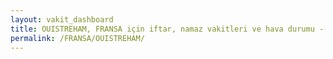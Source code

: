 ```yaml
---
layout: vakit_dashboard
title: OUISTREHAM, FRANSA için iftar, namaz vakitleri ve hava durumu - ilçe/eyalet seç
permalink: /FRANSA/OUISTREHAM/
---
```


<script type="text/javascript">
  var GLOBAL_COUNTRY = 'FRANSA';
  var GLOBAL_CITY = 'OUISTREHAM';
  var GLOBAL_STATE = '';
  var lat = 72;
  var lon = 21;
</script>
